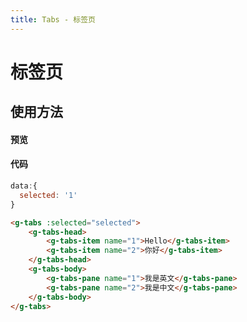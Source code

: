 ```yaml
---
title: Tabs - 标签页
---
```

# 标签页

## 使用方法

#### 预览

<ClientOnly>
<tabs-demo-1></tabs-demo-1>
</ClientOnly>

#### 代码

```js
data:{
  selected: '1'
}
```

```html
<g-tabs :selected="selected">
    <g-tabs-head>
        <g-tabs-item name="1">Hello</g-tabs-item>
        <g-tabs-item name="2">你好</g-tabs-item>
    </g-tabs-head>
    <g-tabs-body>
        <g-tabs-pane name="1">我是英文</g-tabs-pane>
        <g-tabs-pane name="2">我是中文</g-tabs-pane>
    </g-tabs-body>
</g-tabs>
```